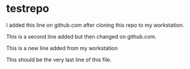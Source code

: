 # testrepo

I added this line on github.com after cloning this repo to my workstation.

This is a second line added but then changed on github.com.

This is a new line added from my workstation

This should be the very last line of this file.
